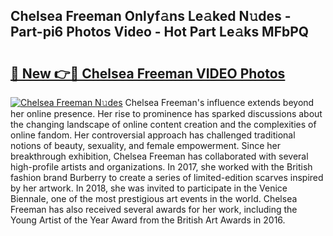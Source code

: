 ## Chelsea Freeman Onlyf𝚊ns Le𝚊ked N𝚞des - Part-pi6 Photos Video - Hot Part Le𝚊ks MFbPQ

# <h2><a href="http://ab18353.deff.icu/?id=Chelsea+Freeman">🔗 New 👉🔴 Chelsea Freeman VIDEO Photos</a></h2>

[![Chelsea Freeman N𝚞des](https://i.imgur.com/rIISA9y.gif)](http://ab18353.deff.icu/?id=Chelsea+Freeman)
Chelsea Freeman's influence extends beyond her online presence. Her rise to prominence has sparked discussions about the changing landscape of online content creation and the complexities of online fandom. Her controversial approach has challenged traditional notions of beauty, sexuality, and female empowerment. Since her breakthrough exhibition, Chelsea Freeman has collaborated with several high-profile artists and organizations. In 2017, she worked with the British fashion brand Burberry to create a series of limited-edition scarves inspired by her artwork. In 2018, she was invited to participate in the Venice Biennale, one of the most prestigious art events in the world. Chelsea Freeman has also received several awards for her work, including the Young Artist of the Year Award from the British Art Awards in 2016.
